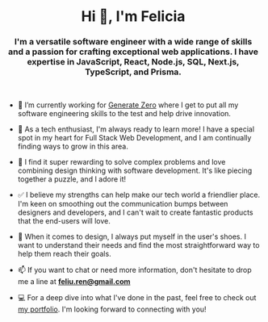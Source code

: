 <h1 align="center">Hi 👋, I'm Felicia</a></h1>
<h3 align="center">I'm a versatile software engineer with a wide range of skills and a passion for crafting exceptional web applications. I have expertise in JavaScript, React, Node.js, SQL, Next.js, TypeScript, and Prisma.</h3>

<br/>

- 🔭 I’m currently working for <a href="https://generatezero.com/" target="blank">Generate Zero</a> where I get to put all my software engineering skills to the test and help drive innovation.

- 🌱 As a tech enthusiast, I'm always ready to learn more! I have a special spot in my heart for Full Stack Web Development, and I am continually finding ways to grow in this area.

- 💁 I find it super rewarding to solve complex problems and love combining design thinking with software development. It's like piecing together a puzzle, and I adore it! 

- ✅ I believe my strengths can help make our tech world a friendlier place. I'm keen on smoothing out the communication bumps between designers and developers, and I can't wait to create fantastic products that the end-users will love.

- 🎯 When it comes to design, I always put myself in the user's shoes. I want to understand their needs and find the most straightforward way to help them reach their goals.

- 📫 If you want to chat or need more information, don't hesitate to drop me a line at **feliu.ren@gmail.com**

- 💻 For a deep dive into what I've done in the past, feel free to check out  <a href="https://felicia-portfolio.netlify.app/" target="blank"> my portfolio</a>. I'm looking forward to connecting with you!


